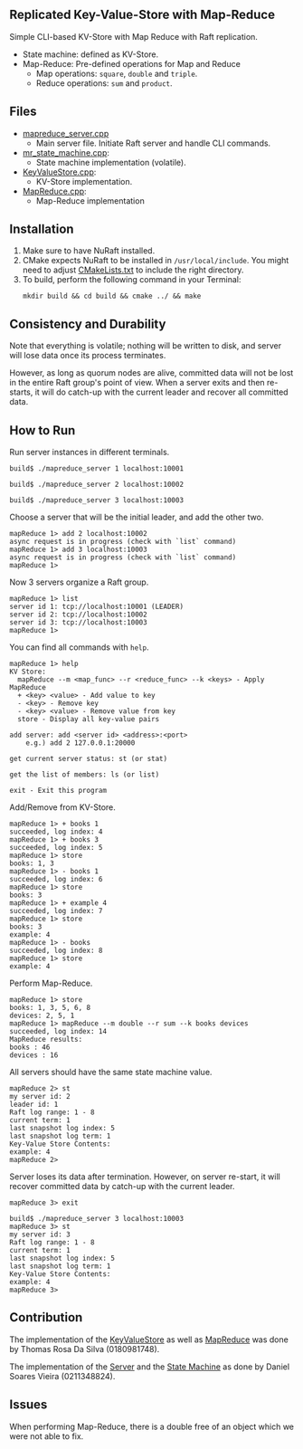 Replicated Key-Value-Store with Map-Reduce
---------
Simple CLI-based KV-Store with Map Reduce with Raft replication.
* State machine: defined as KV-Store.
* Map-Reduce: Pre-defined operations for Map and Reduce
    * Map operations: `square`, `double` and `triple`.
    * Reduce operations: `sum` and `product`.

Files
-----
* [mapreduce_server.cpp](src/mapreduce_server.cpp)
    * Main server file. Initiate Raft server and handle CLI commands.
* [mr_state_machine.cpp](src/mr_state_machine.cpp):
    * State machine implementation (volatile).
* [KeyValueStore.cpp](src/KeyValueStore.cpp):
    * KV-Store implementation.
* [MapReduce.cpp](src/MapReduce.cpp):
    * Map-Reduce implementation
  
Installation
-----
1. Make sure to have NuRaft installed.
2. CMake expects NuRaft to be installed in `/usr/local/include`. 
   You might need to adjust [CMakeLists.txt](CMakeLists.txt) to include the right directory.
3. To build, perform the following command in your Terminal:
   ```
   mkdir build && cd build && cmake ../ && make
   ```

Consistency and Durability
-----
Note that everything is volatile; nothing will be written to disk, and server will lose data once its process terminates.

However, as long as quorum nodes are alive, committed data will not be lost in the entire Raft group's point of view. When a server exits and then re-starts, it will do catch-up with the current leader and recover all committed data.

How to Run
-----
Run server instances in different terminals.
```
build$ ./mapreduce_server 1 localhost:10001
```
```
build$ ./mapreduce_server 2 localhost:10002
```
```
build$ ./mapreduce_server 3 localhost:10003
```

Choose a server that will be the initial leader, and add the other two.
```
mapReduce 1> add 2 localhost:10002
async request is in progress (check with `list` command)
mapReduce 1> add 3 localhost:10003
async request is in progress (check with `list` command)
mapReduce 1>
```

Now 3 servers organize a Raft group.
```
mapReduce 1> list
server id 1: tcp://localhost:10001 (LEADER)
server id 2: tcp://localhost:10002
server id 3: tcp://localhost:10003
mapReduce 1>
```

You can find all commands with `help`.
```
mapReduce 1> help
KV Store:
  mapReduce --m <map_func> --r <reduce_func> --k <keys> - Apply MapReduce
  + <key> <value> - Add value to key
  - <key> - Remove key
  - <key> <value> - Remove value from key
  store - Display all key-value pairs

add server: add <server id> <address>:<port>
    e.g.) add 2 127.0.0.1:20000

get current server status: st (or stat)

get the list of members: ls (or list)

exit - Exit this program
```

Add/Remove from KV-Store.
```
mapReduce 1> + books 1
succeeded, log index: 4
mapReduce 1> + books 3
succeeded, log index: 5
mapReduce 1> store
books: 1, 3
mapReduce 1> - books 1
succeeded, log index: 6
mapReduce 1> store
books: 3
mapReduce 1> + example 4
succeeded, log index: 7
mapReduce 1> store
books: 3
example: 4
mapReduce 1> - books
succeeded, log index: 8
mapReduce 1> store
example: 4
```

Perform Map-Reduce.
```
mapReduce 1> store
books: 1, 3, 5, 6, 8
devices: 2, 5, 1
mapReduce 1> mapReduce --m double --r sum --k books devices   
succeeded, log index: 14
MapReduce results: 
books : 46
devices : 16
```

All servers should have the same state machine value.
```
mapReduce 2> st
my server id: 2
leader id: 1
Raft log range: 1 - 8
current term: 1
last snapshot log index: 5
last snapshot log term: 1
Key-Value Store Contents:
example: 4
mapReduce 2>
```

Server loses its data after termination. However, on server re-start, it will recover committed data by catch-up with the current leader.
```
mapReduce 3> exit

build$ ./mapreduce_server 3 localhost:10003
mapReduce 3> st
my server id: 3
Raft log range: 1 - 8
current term: 1
last snapshot log index: 5
last snapshot log term: 1
Key-Value Store Contents:
example: 4
mapReduce 3>
```

Contribution
-----

The implementation of the [KeyValueStore](src/KeyValueStore.cpp) as well as [MapReduce](src/MapReduce.cpp) was done by Thomas Rosa Da Silva (0180981748).

The implementation of the [Server](src/mapreduce_server.cpp) and the [State Machine](src/mr_state_machine.cpp) as done by Daniel Soares Vieira (0211348824).


Issues
-----

When performing Map-Reduce, there is a double free of an object which we were not able to fix.